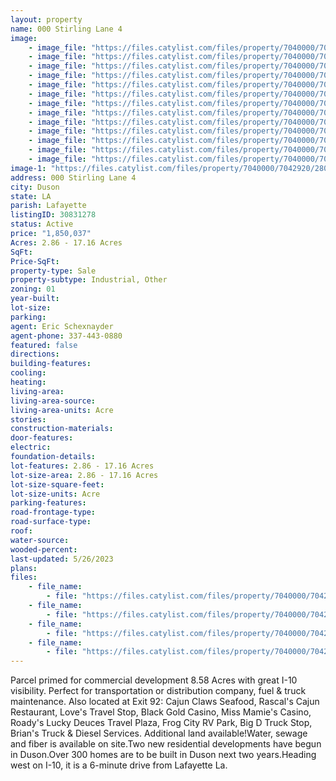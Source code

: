 ```yaml
---
layout: property
name: 000 Stirling Lane 4
image:
    - image_file: "https://files.catylist.com/files/property/7040000/7042920/28044954_Aerial_2___000_Stirling_Ln_4_Andre___Eric.png"
    - image_file: "https://files.catylist.com/files/property/7040000/7042920/28044955_Aerial_3___000_Stirling_Ln_4_Andre___Eric.png"
    - image_file: "https://files.catylist.com/files/property/7040000/7042920/28044934_Google_Earth___000_Stirling_Ln___Eric.jpg"
    - image_file: "https://files.catylist.com/files/property/7040000/7042920/28044935_Google_Map___000_Stirling_Ln___Eric.png"
    - image_file: "https://files.catylist.com/files/property/7040000/7042920/28044936_IMG_7051.jpg"
    - image_file: "https://files.catylist.com/files/property/7040000/7042920/28044937_IMG_7064.jpg"
    - image_file: "https://files.catylist.com/files/property/7040000/7042920/28044938_IMG_7053.jpg"
    - image_file: "https://files.catylist.com/files/property/7040000/7042920/28044939_IMG_7062.jpg"
    - image_file: "https://files.catylist.com/files/property/7040000/7042920/28044940_IMG_7060.jpg"
    - image_file: "https://files.catylist.com/files/property/7040000/7042920/28051490_1.png"
    - image_file: "https://files.catylist.com/files/property/7040000/7042920/28051491_2.png"
    - image_file: "https://files.catylist.com/files/property/7040000/7042920/28051492_3.png"
    - image_file: "https://files.catylist.com/files/property/7040000/7042920/28051493_4.png"
image-1: "https://files.catylist.com/files/property/7040000/7042920/28044953_Aerial_1___000_Stirling_Ln_4_Andre__Eric.png"
address: 000 Stirling Lane 4
city: Duson
state: LA
parish: Lafayette
listingID: 30831278
status: Active
price: "1,850,037"
Acres: 2.86 - 17.16 Acres
SqFt:
Price-SqFt:
property-type: Sale
property-subtype: Industrial, Other
zoning: 01
year-built:
lot-size:
parking:
agent: Eric Schexnayder
agent-phone: 337-443-0880
featured: false
directions:
building-features:
cooling:
heating:
living-area:
living-area-source:
living-area-units: Acre
stories:
construction-materials:
door-features:
electric:
foundation-details:
lot-features: 2.86 - 17.16 Acres
lot-size-area: 2.86 - 17.16 Acres
lot-size-square-feet:
lot-size-units: Acre
parking-features:
road-frontage-type:
road-surface-type:
roof:
water-source:
wooded-percent:
last-updated: 5/26/2023
plans:
files:
    - file_name: 
        - file: "https://files.catylist.com/files/property/7040000/7042920/28044956_Plat___000_Stirling_Ln_4_Andre___Eric.pdf"
    - file_name: 
        - file: "https://files.catylist.com/files/property/7040000/7042920/raw_28044957_Plat___000_Stirling_Ln_4_Andre___Eric.pdf.pdf"
    - file_name: 
        - file: "https://files.catylist.com/files/property/7040000/7042920/raw_28044942_Flood___000_Stirling_Ln_1_Stennie__Eric.pdf"
    - file_name: 
        - file: "https://files.catylist.com/files/property/7040000/7042920/raw_28051496_Flyer___000_Stirling_Ln_1___EricFinal.pdf"
---
```

Parcel primed for commercial development 8.58 Acres with great I-10 visibility. Perfect for transportation or distribution company, fuel &amp; truck maintenance. Also located at Exit 92: Cajun Claws Seafood, Rascal's Cajun Restaurant, Love's Travel Stop, Black Gold Casino, Miss Mamie's Casino, Roady's Lucky Deuces Travel Plaza, Frog City RV Park, Big D Truck Stop, Brian's Truck &amp; Diesel Services. Additional land available!Water, sewage and fiber is available on site.Two new residential developments have begun in Duson.Over 300 homes are to be built in Duson next two years.Heading west on I-10, it is a 6-minute drive from Lafayette La.

